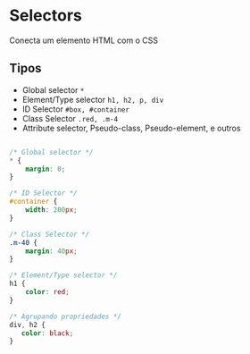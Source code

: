 # Selectors

Conecta um elemento HTML com o CSS

## Tipos

* Global selector `*`
* Element/Type selector `h1, h2, p, div`
* ID Selector `#box, #container`
* Class Selector `.red, .m-4`
* Attribute selector, Pseudo-class, Pseudo-element, e outros

```css

/* Global selector */
* {
    margin: 0;
}

/* ID Selector */
#container {
    width: 200px;
}

/* Class Selector */
.m-40 {
    margin: 40px;
}

/* Element/Type selector */
h1 {
    color: red;
}

/* Agrupando propriedades */
div, h2 {
   color: black; 
}